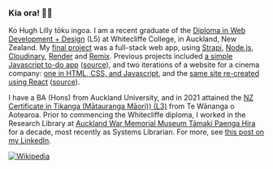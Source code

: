 ### Kia ora! 👋🏻

Ko Hugh Lilly tōku ingoa. I am a recent graduate of the [Diploma in Web Development + Design](https://www.whitecliffe.ac.nz/technology/diploma-in-web-development-and-design-l5) (L5) at Whitecliffe College, in Auckland, New Zealand. My [final project](http://tbcc.onrender.com) was a full-stack web app, using [Strapi](https://github.com/strapi/strapi), [Node.js](http://nodejs.org), [Cloudinary](https://cloudinary.com), [Render](https://www.render.com) and [Remix](https://github.com/remix-run/remix). Previous projects included [a simple Javascript to-do app](https://hughlilly.github.io/study/) ([source](https://github.com/hughlilly/study/blob/main/Q3/JS/Practical/InteractiveWebApp/js/script.js)), and two iterations of a website for a cinema company: [one in HTML, CSS, and Javascript](https://github.com/hughlilly/tongarirocinemas), and the [same site re-created using React](https://tongarirocinemas-react.vercel.app) ([source](https://github.com/hughlilly/tongarirocinemas-react)).

I have a BA (Hons) from Auckland University, and in 2021 attained the [NZ Certificate in Tikanga (Mātauranga Māori)) (L3)](https://www.twoa.ac.nz/nga-akoranga-our-programmes/study-from-home/certificate-in-tikanga-maori) from Te Wānanga o Aotearoa. Prior to commencing the Whitecliffe diploma, I worked in the Research Library at [Auckland War Memorial Museum Tāmaki Paenga Hira](http://aucklandmuseum.com) for a decade, most recently as Systems Librarian. For more, see [this post on my LinkedIn](https://www.linkedin.com/feed/update/urn:li:activity:6987884019266846720/).


[![Wikipedia][wikipedia-contributions-img]][wikipedia-contributions-url]

<!--
**hughlilly/hughlilly** is a ✨ _special_ ✨ repository because its `README.md` (this file) appears on your GitHub profile.

Here are some ideas to get you started:

- 🔭 I’m currently working on ...
- 🌱 I’m currently learning ...
- 👯 I’m looking to collaborate on ...
- 🤔 I’m looking for help with ...
- 💬 Ask me about ...
- 📫 How to reach me: ...
- 😄 Pronouns: ...
- ⚡ Fun fact: ...
-->


[wikipedia-contributions-img]: https://img.shields.io/badge/Wikipedia_Contributions-6k-lightgrey?logo=wikipedia&style=social
[wikipedia-contributions-url]: https://xtools.wmflabs.org/ec/en.wikipedia.org/HughLilly
